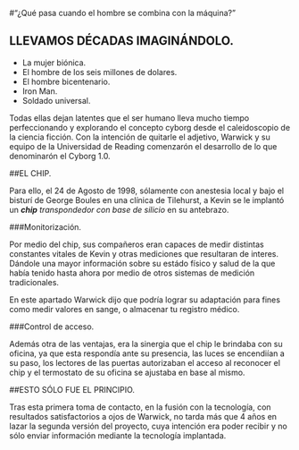 #“¿Qué pasa cuando el hombre se combina con la máquina?”



## LLEVAMOS DÉCADAS IMAGINÁNDOLO.

-   La mujer biónica.
-   El hombre de los seis millones de dolares.
-   El hombre bicentenario.
-   Iron Man.
-   Soldado universal.

Todas ellas dejan latentes que el ser humano lleva mucho tiempo perfeccionando y explorando el concepto cyborg desde el caleidoscopio de la ciencia ficción. Con la intención de quitarle el adjetivo, Warwick y su equipo de la Universidad de Reading comenzarón el desarrollo de lo que denominarón el Cyborg 1.0.



##EL CHIP.

Para ello, el 24 de Agosto de 1998, sólamente con anestesia local y bajo el bisturí de George Boules en una clínica de Tilehurst, a Kevin se le implantó un _**chip** transpondedor con base de silicio_ en su antebrazo.

###Monitorización.

Por medio del chip, sus compañeros eran capaces de medir distintas constantes vitales de Kevin y otras mediciones que resultaran de interes. Dándole una mayor información sobre su estádo físico y salud de la que había tenido hasta ahora por medio de otros sistemas de medición tradicionales.

En este apartado Warwick dijo que podría lograr su adaptación para fines como medir valores en sange, o almacenar tu registro médico.

###Control de acceso.

Además otra de las ventajas, era la sinergia que el chip le brindaba con su oficina, ya que esta respondía ante su presencia, las luces se encendiían a su paso, los lectores de las puertas autorizaban el acceso al reconocer el chip y el termostato de su oficina se ajustaba en base al mismo.



##ESTO SÓLO FUE EL PRINCIPIO.

Tras esta primera toma de contacto, en la fusión con la tecnología, con resultados satisfactorios a ojos de Warwick, no tarda más que 4 años en lazar la segunda versión del proyecto, cuya intención era poder recibir y no sólo enviar información mediante la tecnología implantada.